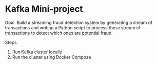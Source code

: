 # Kafka Mini-project

Goal: Build a streaming fraud detection system by generating a stream of transactions and writing a Python script to process those stream of transactions to detect which ones are potential fraud.

Steps
1. Run Kafka cluster locally
2. Run the cluster using Docker Compose